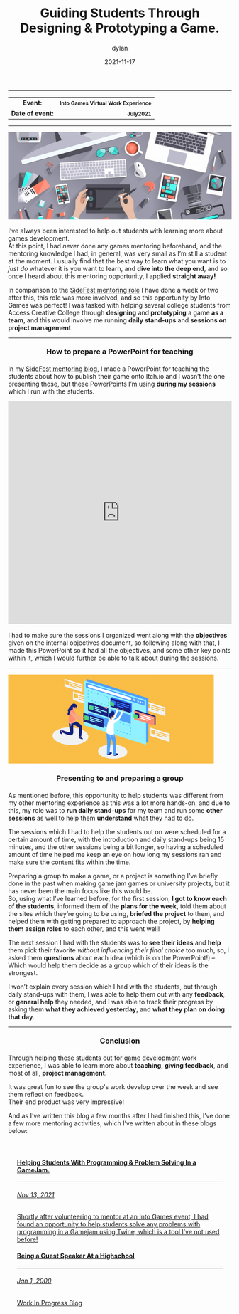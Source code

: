 ﻿---
layout: post
title:  "Guiding Students Through Designing & Prototyping a Game."
type: "Personal Blog"
color: "background-color: firebrick"
summary: "Back in July, I volunteered at Into Games to help a group of students with project management for designing and prototyping a mining game loop. This was my first ever mentoring experience."
author: dylan
date: '2021-11-17'
category: ['personal', 'education', 'teaching', 'reflection', 'development', 'improvement']
thumbnail: /assets/img/posts/IntoGamesMentoring/cover.png
keywords: personal, education, teaching, reflection, development, improvement
permalink: /blog/guiding-students-through-designing-prototying-a-game/
usemathjax: true
---
<hr>
<div class="table-mobile">
    <table>
            <tr>
            <th style="border: 0px !important">Event:</th>
            <th style="text-align:right; border: 0px !important"><small class="btn btn-col status-button">Into Games Virtual Work Experience</small></th>
        </tr>
        <tr>
            <th style="border: 0px !important">Date of event:</th>
            <th style="text-align:right; border: 0px !important"><small class="btn btn-col status-button">July</small><small class="btn btn-col status-button">2021</small></th>
        </tr>
    </table>
</div>
<hr>
<img class="image-heading" src="/assets/img/posts/IntoGamesMentoring/1.jpg">
<p>I’ve always been interested to help out students with learning more about games development.<br />At this point, I had <em>never</em> done any games mentoring beforehand, and the mentoring knowledge I had, in general, was very small as I’m still a student at the moment. I usually find that the best way to learn what you want is to <em>just do</em> whatever it is you want to learn, and <strong>dive into the deep end</strong>, and so once I heard about this mentoring opportunity, I applied <strong>straight away!</strong></p>
<p>In comparison to the <a href="/blog/helping-students-with-a-gamejam/" style="padding: 0px" target="_blank"> SideFest mentoring role</a> I have done a week or two after this, this role was more involved, and so this opportunity by Into Games was perfect! I was tasked with helping several college students from Access Creative College through <strong>designing</strong> and <strong>prototyping</strong> a game <strong>as a team</strong>, and this would involve me running <strong>daily stand-ups</strong> and <strong>sessions on project management</strong>.</p>
<hr>
<h3 style="text-align:center; margin-top: 20px; margin-bottom: 20px">How to prepare a PowerPoint for teaching</h3>
<p>In my <a href="/blog/helping-students-with-a-gamejam/" style="padding: 0px" target="_blank"> SideFest mentoring blog</a>, I made a PowerPoint for teaching the students about how to publish their game onto Itch.io and I wasn’t the one presenting those, but these PowerPoints I’m using <strong>during my sessions</strong> which I run with the students.</p>
<iframe src="https://onedrive.live.com/embed?cid=9594E849DC7FC39E&amp;resid=9594E849DC7FC39E%2156792&amp;authkey=AFdKFj89onXb39I&amp;em=2&amp;wdAr=1.7777777777777777" width="100%" height="500px" frameborder="0">This is an embedded <a target="_blank" href="https://office.com">Microsoft Office</a> presentation, powered by <a target="_blank" href="https://office.com/webapps">Office</a>.</iframe>
<p>I had to make sure the sessions I organized went along with the <strong>objectives</strong> given on the internal objectives document, so following along with that, I made this PowerPoint so it had all the objectives, and some other key points within it, which I would further be able to talk about during the sessions.</p>
<hr>
<img class="image-heading" src="/assets/img/posts/IntoGamesMentoring/2.png" style="height: 200px !important">
<h3 style="text-align:center; margin-top: 20px; margin-bottom: 20px">Presenting to and preparing a group</h3>
<p>As mentioned before, this opportunity to help students was different from my other mentoring experience as this was a lot more hands-on, and due to this, my role was to <strong>run daily stand-ups</strong> for my team and run some <strong>other sessions</strong> as well to help them <strong>understand</strong> what they had to do.</p>
<p>The sessions which I had to help the students out on were scheduled for a certain amount of time, with the introduction and daily stand-ups being 15 minutes, and the other sessions being a bit longer, so having a scheduled amount of time helped me keep an eye on how long my sessions ran and make sure the content fits within the time.</p>
<p>Preparing a group to make a game, or a project is something I’ve briefly done in the past when making game jam games or university projects, but it has never been the main focus like this would be.<br />So, using what I’ve learned before, for the first session, <strong>I got to know each of the students</strong>, informed them of the <strong>plans for the week</strong>, told them about the sites which they’re going to be using, <strong>briefed the project</strong> to them, and helped them with getting prepared to approach the project, by <strong>helping them assign roles</strong> to each other, and this went well!</p>
<p>The next session I had with the students was to <strong>see their ideas</strong> and <strong>help</strong> them pick their favorite <em>without influencing their final choice</em> too much, so, I asked them <strong>questions</strong> about each idea (which is on the PowerPoint!) – Which would help them decide as a group which of their ideas is the strongest.</p>
<p>I won’t explain every session which I had with the students, but through daily stand-ups with them, I was able to help them out with any <strong>feedback</strong>, or <strong>general help</strong> they needed, and I was able to track their progress by asking them <strong>what they achieved yesterday</strong>, and <strong>what they plan on doing that day</strong>.</p>
<hr>
<h3 style="text-align:center; margin-top: 20px; margin-bottom: 20px">Conclusion</h3>
<p>Through helping these students out for game development work experience, I was able to learn more about <strong>teaching</strong>, <strong>giving feedback</strong>, and most of all, <strong>project management</strong>.</p>
<p>It was great fun to see the group's work develop over the week and see them reflect on feedback.<br />Their end product was very impressive!</p>
<p>And as I’ve written this blog a few months after I had finished this, I’ve done a few more mentoring activities, which I’ve written about in these blogs below:</p>

<div class="row" style="padding: 20px">
  <div class="card blog-post" style="border-radius: 50px; width: 100% !important">
    <a href="/blog/helping-students-with-a-gamejam/" style="padding: 0px" target="_blank">
      <div class="card-body center">
              <h4 class="card-title">Helping Students With Programming & Problem Solving In a GameJam.</h4>
          <hr>
          <h6 class="card-subtitle mb-2 text-muted">Nov 13, 2021</h6>
          <p class="card-text">Shortly after volunteering to mentor at an Into Games event, I had found an opportunity to help students solve any problems with programming in a Gamejam using Twine, which is a tool I’ve not used before!</p>
      </div>
    </a>
  </div>
  <div class="card blog-post" style="border-radius: 50px; width: 100% !important">
    <a href="/wip" style="padding: 0px" target="_blank">
      <div class="card-body center">
              <h4 class="card-title">Being a Guest Speaker At a Highschool</h4>
          <hr>
          <h6 class="card-subtitle mb-2 text-muted">Jan 1, 2000</h6>
          <p class="card-text">Work In Progress Blog</p>
      </div>
    </a>
  </div>
</div>
